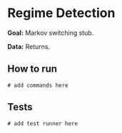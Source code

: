 # Regime Detection

**Goal:** Markov switching stub.

**Data:** Returns.

## How to run

```
# add commands here
```

## Tests

```
# add test runner here
```
